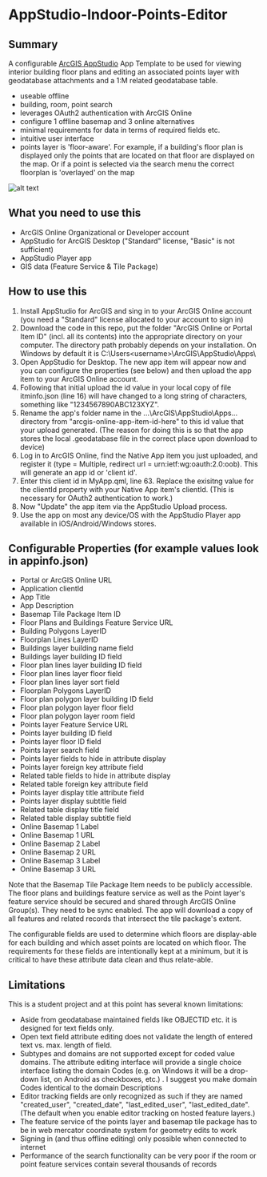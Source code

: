 # AppStudio-Indoor-Points-Editor
## Summary
A configurable [ArcGIS AppStudio](https://appstudio.arcgis.com/) App Template to be used for viewing interior building floor plans and editing an associated points layer with geodatabase attachments and a 1:M related geodatabase table.
+ useable offline
+ building, room, point search
+ leverages OAuth2 authentication with ArcGIS Online
+ configure 1 offline basemap and 3 online alternatives 
+ minimal requirements for data in terms of required fields etc.
+ intuitive user interface
+ points layer is 'floor-aware'. For example, if a building's floor plan is displayed only the points that are located on that floor are displayed on the map. Or if a point is selected via the search menu the correct floorplan is 'overlayed' on the map

![alt text](https://cloud.githubusercontent.com/assets/7443922/14873952/23037e8c-0cc1-11e6-86f9-657286a297b9.PNG "Screen shots of AppStudio-Indoor-Points-Editor on Google Nexus5")


## What you need to use this
+ ArcGIS Online Organizational or Developer account
+ AppStudio for ArcGIS Desktop ("Standard" license, "Basic" is not sufficient) 
+ AppStudio Player app
+ GIS data (Feature Service & Tile Package)

## How to use this
1. Install AppStudio for ArcGIS and sing in to your ArcGIS Online account (you need a "Standard" license allocated to your account to sign in)
2. Download the code in this repo, put the folder "ArcGIS Online or Portal Item ID" (incl. all its contents) into the appropriate directory on your computer. The directory path probably depends on your installation. On Windows by default it is C:\Users\<username>\ArcGIS\AppStudio\Apps\
3. Open AppStudio for Desktop. The new app item will appear now and you can configure the properties (see below) and then upload the app item to your ArcGIS Online account. 
4. Following that initial upload the id value in your local copy of file itminfo.json (line 16) will have changed to a long string of characters, something like "1234567890ABC123XYZ".
5. Rename the app's folder name in the ...\ArcGIS\AppStudio\Apps\... directory from "arcgis-online-app-item-id-here" to this id value that your upload generated. (The reason for doing this is so that the app stores the local .geodatabase file in the correct place upon download to device)
7. Log in to ArcGIS Online, find the Native App item you just uploaded, and register it (type = Multiple, redirect url = urn:ietf:wg:oauth:2.0:oob). This will generate an app id or 'client id'.
8. Enter this client id in MyApp.qml, line 63. Replace the exisitng value for the clientId property with your Native App item's clientId. (This is necessary for OAuth2 authentication to work.)
6. Now "Update" the app item via the AppStudio Upload process. 
9. Use the app on most any device/OS with the AppStudio Player app available in iOS/Android/Windows stores.

## Configurable Properties (for example values look in appinfo.json)
+ Portal or ArcGIS Online URL
+ Application clientId
+ App Title
+ App Description
+ Basemap Tile Package Item ID
+ Floor Plans and Buildings Feature Service URL
+ Building Polygons LayerID
+ Floorplan Lines LayerID
+ Buildings layer building name field
+ Buildings layer building ID field
+ Floor plan lines layer building ID field
+ Floor plan lines layer floor field
+ Floor plan lines layer sort field
+ Floorplan Polygons LayerID
+ Floor plan polygon layer building ID field
+ Floor plan polygon layer floor field
+ Floor plan polygon layer room field
+ Points layer Feature Service URL
+ Points layer building ID field
+ Points layer floor ID field
+ Points layer search field
+ Points layer fields to hide in attribute display
+ Points layer foreign key attribute field
+ Related table fields to hide in attribute display
+ Related table foreign key attribute field
+ Points layer display title attribute field
+ Points layer display subtitle field
+ Related table display title field
+ Related table display subtitle field
+ Online Basemap 1 Label
+ Online Basemap 1 URL
+ Online Basemap 2 Label
+ Online Basemap 2 URL
+ Online Basemap 3 Label
+ Online Basemap 3 URL

Note that the Basemap Tile Package Item needs to be publicly accessible. The floor plans and buildings feature service as well as the Point layer's feature service should be secured and shared through ArcGIS Online Group(s). They need to be sync enabled. The app will download a copy of all features and related records that intersect the tile package's extent.

The configurable fields are used to determine which floors are display-able for each building and which asset points are located on which floor. The requirements for these fields are intentionally kept at a minimum, but it is critical to have these attribute data clean and thus relate-able.

## Limitations
This is a student project and at this point has several known limitations:
+ Aside from geodatabase maintained fields like OBJECTID etc. it is designed for text fields only.
+ Open text field attribute editing does not validate the length of entered text vs. max. length of field.
+ Subtypes and domains are not supported except for coded value domains. The attribute editing interface will provide a single choice interface listing the domain Codes (e.g. on Windows it will be a drop-down list, on Android as checkboxes, etc.) . I suggest you make domain Codes identical to the domain Descriptions
+ Editor tracking fields are only recognized as such if they are named "created_user", "created_date", "last_edited_user", "last_edited_date". (The default when you enable editor tracking on hosted feature layers.)
+ The feature service of the points layer and basemap tile package has to be in web mercator coordinate system for geometry edits to work
+ Signing in (and thus offline editing) only possible when connected to internet
+ Performance of the search functionality can be very poor if the room or point feature services contain several thousands of records
